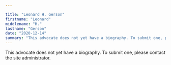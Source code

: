 ```yaml
---

title: "Leonard H. Gerson"
firstname: "Leonard"
middlename: "H."
lastname: "Gerson"
date: "2020-12-14"
summary: "This advocate does not yet have a biography. To submit one, please contact the site administrator."
---
```

This advocate does not yet have a biography. To submit one, please contact the site administrator.

